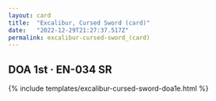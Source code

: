 ```yaml
---
layout: card
title:  "Excalibur, Cursed Sword (card)"
date:   "2022-12-29T21:27:37.517Z"
permalink: excalibur-cursed-sword_(card)
---
```


## DOA 1st &middot; EN-034 SR

{% include templates/excalibur-cursed-sword-doa1e.html %}
